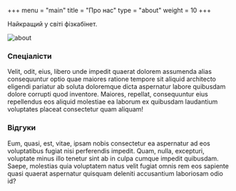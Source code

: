 +++
menu = "main"
title = "Про нас"
type = "about"
weight = 10
+++

Hайкращий у світі фізкабінет.

![about](../images/mac.jpg)

### Спеціалісти

Velit, odit, eius, libero unde impedit quaerat dolorem assumenda alias consequuntur optio quae maiores ratione tempore sit aliquid architecto eligendi pariatur ab soluta doloremque dicta aspernatur labore quibusdam dolore corrupti quod inventore. Maiores, repellat, consequuntur eius repellendus eos aliquid molestiae ea laborum ex quibusdam laudantium voluptates placeat consectetur quam aliquam!

### Відгуки

Eum, quasi, est, vitae, ipsam nobis consectetur ea aspernatur ad eos voluptatibus fugiat nisi perferendis impedit. Quam, nulla, excepturi, voluptate minus illo tenetur sint ab in culpa cumque impedit quibusdam. Saepe, molestias quia voluptatem natus velit fugiat omnis rem eos sapiente quasi quaerat aspernatur quisquam deleniti accusantium laboriosam odio id?
